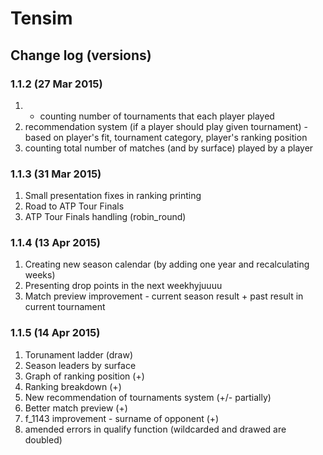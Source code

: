 # Tensim

## Change log (versions)  
### 1.1.2 (27 Mar 2015)
1. - counting number of tournaments that each player played
2. recommendation system (if a player should play given tournament)
        - based on player's fit, tournament category, player's ranking position
3. counting total number of matches (and by surface) played by a player

### 1.1.3 (31 Mar 2015)
1.  Small presentation fixes in ranking printing
2.  Road to ATP Tour Finals
3.  ATP Tour Finals handling (robin_round)

### 1.1.4 (13 Apr 2015)
1.  Creating new season calendar (by adding one year and recalculating weeks)
2.  Presenting drop points in the next weekhyjuuuu
3.  Match preview improvement - current season result + past result in current tournament

### 1.1.5 (14 Apr 2015)
1.  Torunament ladder (draw)
2.  Season leaders by surface
3.  Graph of ranking position (+)
4.  Ranking breakdown (+)
5.  New recommendation of tournaments system (+/- partially)
6.  Better match preview (+)
7.  f_1143 improvement - surname of opponent (+)
8.  amended errors in qualify function (wildcarded and drawed are doubled)
